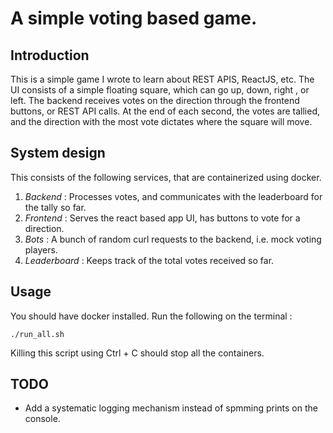 # A simple voting based game.

## Introduction
This is a simple game I wrote to learn about REST APIS, ReactJS, etc. The UI consists of a simple floating square,
which can go up, down, right , or left. The backend receives votes on the direction through the frontend buttons, or
REST API calls. At the end of each second, the votes are tallied, and the direction with the most vote dictates
where the square will move.

## System design
This consists of the following services, that are containerized using docker.
1. *Backend* : Processes votes, and communicates with the leaderboard for the tally so far.
2. *Frontend* : Serves the react based app UI, has buttons to vote for a direction.
3. *Bots* : A bunch of random curl requests to the backend, i.e. mock voting players.
4. *Leaderboard* : Keeps track of the total votes received so far.

## Usage
You should have docker installed. Run the following on the terminal : 
```
./run_all.sh
```

Killing this script using Ctrl + C should stop all the containers.

## TODO
- Add a systematic logging mechanism instead of spmming prints on the console.
